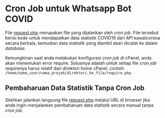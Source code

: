 # Cron Job untuk Whatsapp Bot COVID

File [request.php](./request.php) merupakan file yang dijalankan oleh *cron job*. File tersebut berisi kode untuk mendapatkan data statistik COVID19 dari API kawalcorona secara berkala, kemudian data statistik yang diambil akan dicatat ke dalam *database*.

Kemungkinan saat anda melakukan konfigurasi *cron job* di cPanel, anda akan menemukan error require. Solusinya adalah untuk setiap file *cron job* requirenya harus relatif dari direktori home cPanel, contoh: `/home/nama_user/nama_projek/direktori_ke_file/require.php`

## Pembaharuan Data Statistik Tanpa Cron Job

Silahkan jalankan langsung file [request.php](./request.php) melalui URL di browser jika anda ingin menjalankan pembaharuan data statistik secara manual tanpa *cron job*.
